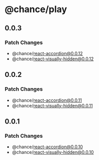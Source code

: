 # @chance/play

## 0.0.3

### Patch Changes

- @chance/react-accordion@0.0.12
- @chance/react-visually-hidden@0.0.12

## 0.0.2

### Patch Changes

- @chance/react-accordion@0.0.11
- @chance/react-visually-hidden@0.0.11

## 0.0.1

### Patch Changes

- @chance/react-accordion@0.0.10
- @chance/react-visually-hidden@0.0.10
